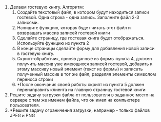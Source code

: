 1. Делаем гостевую книгу. Алгоритм:
    1. Создайте текстовый файл, в котором будут находиться записи гостевой. Одна строка - одна запись. Заполните файл 2-3 записями.
    2. Напишите функцию, которая будет читать этот файл и возвращать массив записей гостевой книги
    3. Сделайте страницу, где гостевая книга будет отображаться. Используйте функцию из пункта 2
    4. В конце страницы сделайте форму для добавления новой записи в гостевую книгу.
    5. Скрипт-обработчик, приняв данные из формы пункта 4, должен получить массив уже имеющихся записей гостевой, добавить к этому массиву новый элемент (текст из формы) и записать полученный массив в тот же файл, разделяя элементы символом переноса строки
    6. *После окончания своей работы скрипт из пункта 5 должен перенаправить клиента на главную страницу гостевой книги
2. Решите задачу загрузки файла от пользователя в заданное место на сервере с тем же именем файла, что он имел на компьютере пользователя. 
3. *Решите задачу ограничения загрузки, например - только файлов JPEG и PNG